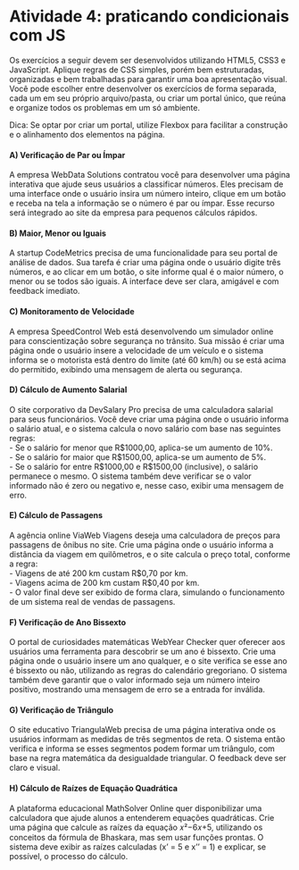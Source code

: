 <h1>Atividade 4: praticando condicionais com JS</h1>

<p>Os exercícios a seguir devem ser desenvolvidos utilizando HTML5, CSS3 e JavaScript. Aplique regras de CSS simples, porém bem estruturadas, organizadas e bem trabalhadas para garantir uma boa apresentação visual. Você pode escolher entre desenvolver os exercícios de forma separada, cada um em seu próprio arquivo/pasta, ou criar um portal único, que reúna e organize todos os problemas em um só ambiente.</p>

<p>Dica: Se optar por criar um portal, utilize Flexbox para facilitar a construção e o alinhamento dos elementos na página.</p>

<h4>A) Verificação de Par ou Ímpar</h4>
<p>A empresa WebData Solutions contratou você para desenvolver uma página interativa que ajude seus usuários a classificar números. Eles precisam de uma interface onde o usuário insira um número inteiro, clique em um botão e receba na tela a informação se o número é par ou ímpar. Esse recurso será integrado ao site da empresa para pequenos cálculos rápidos.</p>

<h4>B) Maior, Menor ou Iguais</h4>
<p>A startup CodeMetrics precisa de uma funcionalidade para seu portal de análise de dados. Sua tarefa é criar uma página onde o usuário digite três números, e ao clicar em um botão, o site informe qual é o maior número, o menor ou se todos são iguais. A interface deve ser clara, amigável e com feedback imediato.</p>

<h4>C) Monitoramento de Velocidade</h4>
<p>A empresa SpeedControl Web está desenvolvendo um simulador online para conscientização sobre segurança no trânsito. Sua missão é criar uma página onde o usuário insere a velocidade de um veículo e o sistema informa se o motorista está dentro do limite (até 60 km/h) ou se está acima do permitido, exibindo uma mensagem de alerta ou segurança.</p>

<h4>D) Cálculo de Aumento Salarial</h4>
<p>O site corporativo da DevSalary Pro precisa de uma calculadora salarial para seus funcionários. Você deve criar uma página onde o usuário informa o salário atual, e o sistema calcula o novo salário com base nas seguintes regras:<br>
- Se o salário for menor que R$1000,00, aplica-se um aumento de 10%.<br>
- Se o salário for maior que R$1500,00, aplica-se um aumento de 5%.<br>
- Se o salário for entre R$1000,00 e R$1500,00 (inclusive), o salário permanece o mesmo. O sistema também deve verificar se o valor informado não é zero ou negativo e, nesse caso, exibir uma mensagem de erro.</p>

<h4>E) Cálculo de Passagens</h4>
<p>A agência online ViaWeb Viagens deseja uma calculadora de preços para passagens de ônibus no site. Crie uma página onde o usuário informa a distância da viagem em quilômetros, e o site calcula o preço total, conforme a regra:<br>
- Viagens de até 200 km custam R$0,70 por km.<br>
- Viagens acima de 200 km custam R$0,40 por km.<br>
- O valor final deve ser exibido de forma clara, simulando o funcionamento de um sistema real de vendas de passagens.</p>

<h4>F) Verificação de Ano Bissexto</h4>
<p>O portal de curiosidades matemáticas WebYear Checker quer oferecer aos usuários uma ferramenta para descobrir se um ano é bissexto. Crie uma página onde o usuário insere um ano qualquer, e o site verifica se esse ano é bissexto ou não, utilizando as regras do calendário gregoriano. O sistema também deve garantir que o valor informado seja um número inteiro positivo, mostrando uma mensagem de erro se a entrada for inválida.</p>

<h4>G) Verificação de Triângulo</h4>
<p>O site educativo TriangulaWeb precisa de uma página interativa onde os usuários informam as medidas de três segmentos de reta. O sistema então verifica e informa se esses segmentos podem formar um triângulo, com base na regra matemática da desigualdade triangular. O feedback deve ser claro e visual.</p>

<h4>H) Cálculo de Raízes de Equação Quadrática</h4>
<p>A plataforma educacional MathSolver Online quer disponibilizar uma calculadora que ajude alunos a entenderem equações quadráticas. Crie uma página que calcule as raízes da equação 𝑥²−6𝑥+5, utilizando os conceitos da fórmula de Bhaskara, mas sem usar funções prontas. O sistema deve exibir as raízes calculadas (x’ = 5 e x’’ = 1) e explicar, se possível, o processo do cálculo.</p>